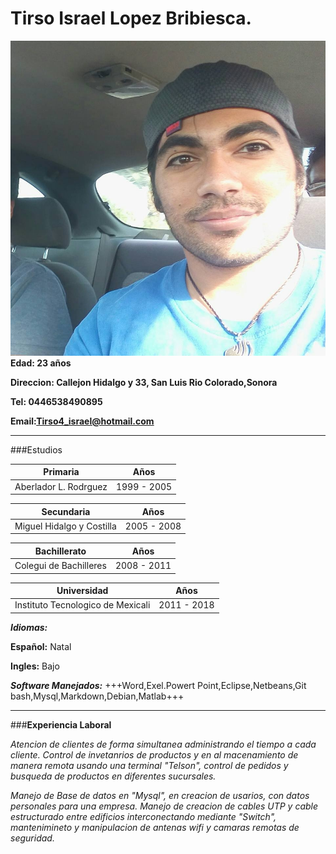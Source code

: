 # Tirso Israel Lopez Bribiesca. 

![](https://github.com/Tirso4/Curriculum-Vitae/blob/master/Foto.jpg)
**Edad: 23 años**

**Direccion: Callejon Hidalgo y 33, San Luis Rio Colorado,Sonora**

**Tel: 0446538490895**

**Email:Tirso4_israel@hotmail.com**


***
###Estudios

| Primaria| Años |
|--------|--------|
|  Aberlador L. Rodrguez  |  1999 - 2005      |

| Secundaria | Años|
|--------|--------|
| Miguel Hidalgo y Costilla   | 2005 - 2008       |

| Bachillerato | Años |
|--------|--------|
|     Colegui de Bachilleres   | 2008 - 2011       |

| Universidad| Años |
|--------|--------|
|   Instituto Tecnologico de Mexicali   |   2011 - 2018     |


***Idiomas:***

**Español:** Natal

**Ingles:** Bajo

***Software Manejados:***
+++Word,Exel.Powert Point,Eclipse,Netbeans,Git bash,Mysql,Markdown,Debian,Matlab+++


***

###**Experiencia Laboral**

*Atencion de clientes de forma simultanea administrando el tiempo a cada cliente. Control de invetanrios de productos y en al macenamiento de manera remota usando una terminal "Telson", control de pedidos y busqueda de productos en diferentes sucursales.*

*Manejo de Base de datos en "Mysql", en creacion de usarios, con datos personales para una empresa. Manejo de creacion de cables UTP y cable estructurado entre edificios interconectando mediante "Switch", mantenimineto y manipulacion de antenas wifi y camaras remotas de seguridad.*







